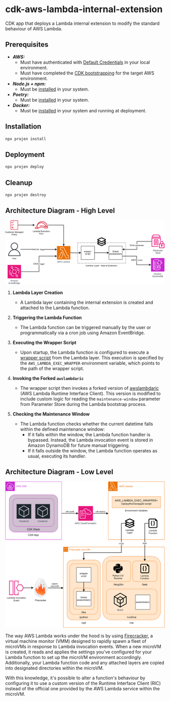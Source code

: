 # cdk-aws-lambda-internal-extension

CDK app that deploys a Lambda internal extension to modify the standard behaviour of AWS Lambda.

## Prerequisites

- **_AWS:_**
  - Must have authenticated with [Default Credentials](https://docs.aws.amazon.com/cdk/v2/guide/cli.html#cli_auth) in your local environment.
  - Must have completed the [CDK bootstrapping](https://docs.aws.amazon.com/cdk/v2/guide/bootstrapping.html) for the target AWS environment.
- **_Node.js + npm:_**
  - Must be [installed](https://docs.npmjs.com/downloading-and-installing-node-js-and-npm) in your system.
- **_Poetry:_**
  - Must be [installed](https://python-poetry.org/docs/#installation) in your system.
- **_Docker:_**
  - Must be [installed](https://docs.docker.com/get-docker/) in your system and running at deployment.

## Installation

```sh
npx projen install
```

## Deployment

```sh
npx projen deploy
```

## Cleanup

```sh
npx projen destroy
```

## Architecture Diagram - High Level

![Architecture Diagram - High Level](./cdk_aws_lambda_internal_extension/assets/arch-hld.svg)

1. **Lambda Layer Creation**
   - A Lambda layer containing the internal extension is created and attached to the Lambda function.

2. **Triggering the Lambda Function**
   - The Lambda function can be triggered manually by the user or programmatically via a cron job using Amazon EventBridge.

3. **Executing the Wrapper Script**
   - Upon startup, the Lambda function is configured to execute a [wrapper script](https://docs.aws.amazon.com/lambda/latest/dg/runtimes-modify.html#runtime-wrapper) from the Lambda layer. This execution is specified by the `AWS_LAMBDA_EXEC_WRAPPER` environment variable, which points to the path of the wrapper script.

4. **Invoking the Forked `awslambdaric`**
   - The wrapper script then invokes a forked version of [awslambdaric](https://github.com/aws/aws-lambda-python-runtime-interface-client) (AWS Lambda Runtime Interface Client). This version is modified to include custom logic for reading the `maintenance-window` parameter from Parameter Store during the Lambda bootstrap process.

5. **Checking the Maintenance Window**
   - The Lambda function checks whether the current datetime falls within the defined maintenance window:
     - If it falls within the window, the Lambda function handler is bypassed. Instead, the Lambda invocation event is stored in Amazon DynamoDB for future manual triggering.
     - If it falls outside the window, the Lambda function operates as usual, executing its handler.

## Architecture Diagram - Low Level

![Architecture Diagram - Low Level](./cdk_aws_lambda_internal_extension/assets/arch-lld.svg)

The way AWS Lambda works under the hood is by using [Firecracker](https://github.com/firecracker-microvm/firecracker), a virtual machine monitor (VMM) designed to rapidly spawn a fleet of microVMs in response to Lambda invocation events. When a new microVM is created, it reads and applies the settings you've configured for your Lambda function to set up the microVM environment accordingly. Additionally, your Lambda function code and any attached layers are copied into designated directories within the microVM.

With this knowledge, it's possible to alter a function's behaviour by configuring it to use a custom version of the Runtime Interface Client (RIC) instead of the official one provided by the AWS Lambda service within the microVM.
